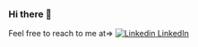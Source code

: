 ### Hi there 👋

<!--
**uzairak92/uzairak92** is a ✨ _special_ ✨ repository because its `README.md` (this file) appears on your GitHub profile.

Here are some ideas to get you started:

- 🔭 I’m currently working on the Weld Spot Analytics team as a Data Scientist at Bosch Rexroth NA. 
- 🌱 I’m currently learning the Microsoft Azure cloud framework.
- 👯 I’m looking to collaborate on ...
- 🤔 I’m looking for help with ...
- 💬 Ask me about ...
- 📫 How to reach me: ...
- 😄 Pronouns: ...
- ⚡ Fun fact: ...
- 🔭 I’m currently working on the Weld Spot Analytics team as a Data Scientist at Bosch Rexroth NA. 
- 🌱 I’m currently learning the Microsoft Azure cloud framework.
-->



Feel free to reach to me at=>
[![Linkedin](https://i.stack.imgur.com/gVE0j.png) LinkedIn](https://www.linkedin.com/in/uzair-a-khan/)


